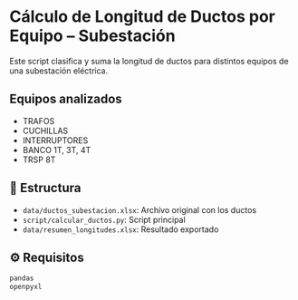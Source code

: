 # Cálculo de Longitud de Ductos por Equipo – Subestación

Este script clasifica y suma la longitud de ductos para distintos equipos de una subestación eléctrica.

## Equipos analizados

- TRAFOS
- CUCHILLAS
- INTERRUPTORES
- BANCO 1T, 3T, 4T
- TRSP 8T

## 📁 Estructura

- `data/ductos_subestacion.xlsx`: Archivo original con los ductos
- `script/calcular_ductos.py`: Script principal
- `data/resumen_longitudes.xlsx`: Resultado exportado

## ⚙️ Requisitos

```txt
pandas
openpyxl
